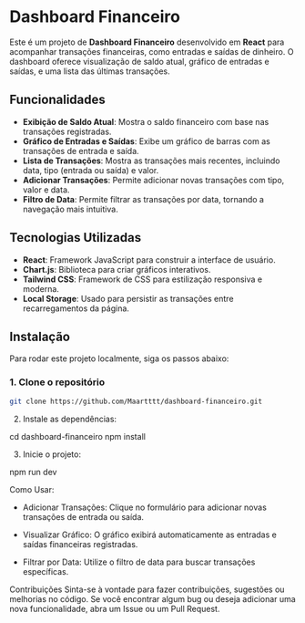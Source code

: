 # Dashboard Financeiro

Este é um projeto de **Dashboard Financeiro** desenvolvido em **React** para acompanhar transações financeiras, como entradas e saídas de dinheiro. O dashboard oferece visualização de saldo atual, gráfico de entradas e saídas, e uma lista das últimas transações.

## Funcionalidades

- **Exibição de Saldo Atual**: Mostra o saldo financeiro com base nas transações registradas.
- **Gráfico de Entradas e Saídas**: Exibe um gráfico de barras com as transações de entrada e saída.
- **Lista de Transações**: Mostra as transações mais recentes, incluindo data, tipo (entrada ou saída) e valor.
- **Adicionar Transações**: Permite adicionar novas transações com tipo, valor e data.
- **Filtro de Data**: Permite filtrar as transações por data, tornando a navegação mais intuitiva.

## Tecnologias Utilizadas

- **React**: Framework JavaScript para construir a interface de usuário.
- **Chart.js**: Biblioteca para criar gráficos interativos.
- **Tailwind CSS**: Framework de CSS para estilização responsiva e moderna.
- **Local Storage**: Usado para persistir as transações entre recarregamentos da página.

## Instalação

Para rodar este projeto localmente, siga os passos abaixo:

### 1. Clone o repositório

```bash
git clone https://github.com/Maartttt/dashboard-financeiro.git
```
2. Instale as dependências:

cd dashboard-financeiro
npm install

3. Inicie o projeto:

npm run dev

Como Usar:

- Adicionar Transações: Clique no formulário para adicionar novas transações de entrada ou saída.

- Visualizar Gráfico: O gráfico exibirá automaticamente as entradas e saídas financeiras registradas.

- Filtrar por Data: Utilize o filtro de data para buscar transações específicas.

Contribuições
Sinta-se à vontade para fazer contribuições, sugestões ou melhorias no código. Se você encontrar algum bug ou deseja adicionar uma nova funcionalidade, abra um Issue ou um Pull Request.

